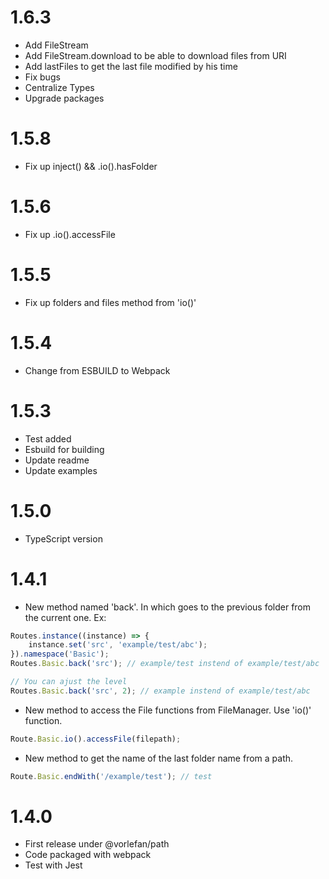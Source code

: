 # 1.6.3

-   Add FileStream
-   Add FileStream.download to be able to download files from URI
-   Add lastFiles to get the last file modified by his time
-   Fix bugs
-   Centralize Types
-   Upgrade packages

# 1.5.8

-   Fix up inject() && .io().hasFolder

# 1.5.6

-   Fix up .io().accessFile

# 1.5.5

-   Fix up folders and files method from 'io()'

# 1.5.4

-   Change from ESBUILD to Webpack

# 1.5.3

-   Test added
-   Esbuild for building
-   Update readme
-   Update examples

# 1.5.0

-   TypeScript version

# 1.4.1

-   New method named 'back'. In which goes to the previous folder from the current one.
    Ex:

```js
Routes.instance((instance) => {
    instance.set('src', 'example/test/abc');
}).namespace('Basic');
Routes.Basic.back('src'); // example/test instend of example/test/abc

// You can ajust the level
Routes.Basic.back('src', 2); // example instend of example/test/abc
```

-   New method to access the File functions from FileManager. Use 'io()' function.

```js
Route.Basic.io().accessFile(filepath);
```

-   New method to get the name of the last folder name from a path.

```js
Route.Basic.endWith('/example/test'); // test
```

# 1.4.0

-   First release under @vorlefan/path
-   Code packaged with webpack
-   Test with Jest
